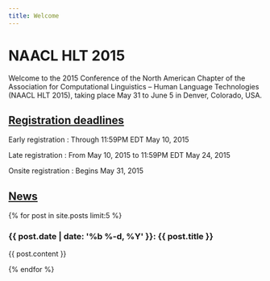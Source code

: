 ```yaml
---
title: Welcome
---
```


# NAACL HLT 2015

Welcome to the 2015 Conference of the North American Chapter of the Association for Computational Linguistics – Human Language Technologies (NAACL HLT 2015), taking place May 31 to June 5 in Denver, Colorado, USA.

## [Registration deadlines](registration.html)

Early registration
: Through 11:59PM EDT May 10, 2015

Late registration
: From May 10, 2015 to 11:59PM EDT May 24, 2015

Onsite registration
: Begins May 31, 2015

## [News](all-news.html)

{% for post in site.posts limit:5 %}

### {{ post.date | date: '%b %-d, %Y' }}: {{ post.title }}

{{ post.content }}

{% endfor %}
